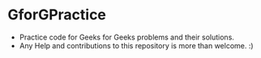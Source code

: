 # GforGPractice
- Practice code for Geeks for Geeks problems and their solutions. 
- Any Help and contributions to this repository is more than welcome. :)
